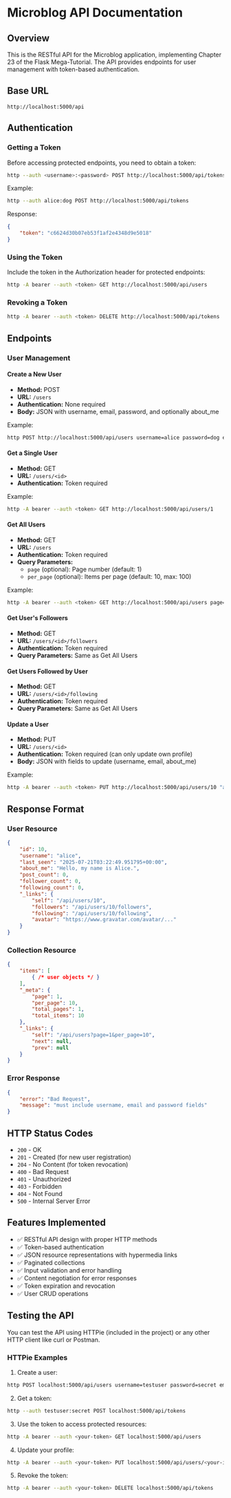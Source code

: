 # Microblog API Documentation

## Overview
This is the RESTful API for the Microblog application, implementing Chapter 23 of the Flask Mega-Tutorial. The API provides endpoints for user management with token-based authentication.

## Base URL
```
http://localhost:5000/api
```

## Authentication

### Getting a Token
Before accessing protected endpoints, you need to obtain a token:

```bash
http --auth <username>:<password> POST http://localhost:5000/api/tokens
```

Example:
```bash
http --auth alice:dog POST http://localhost:5000/api/tokens
```

Response:
```json
{
    "token": "c6624d30b07eb53f1af2e4348d9e5018"
}
```

### Using the Token
Include the token in the Authorization header for protected endpoints:

```bash
http -A bearer --auth <token> GET http://localhost:5000/api/users
```

### Revoking a Token
```bash
http -A bearer --auth <token> DELETE http://localhost:5000/api/tokens
```

## Endpoints

### User Management

#### Create a New User
- **Method:** POST
- **URL:** `/users`
- **Authentication:** None required
- **Body:** JSON with username, email, password, and optionally about_me

Example:
```bash
http POST http://localhost:5000/api/users username=alice password=dog email=alice@example.com "about_me=Hello, my name is Alice."
```

#### Get a Single User
- **Method:** GET
- **URL:** `/users/<id>`
- **Authentication:** Token required

Example:
```bash
http -A bearer --auth <token> GET http://localhost:5000/api/users/1
```

#### Get All Users
- **Method:** GET
- **URL:** `/users`
- **Authentication:** Token required
- **Query Parameters:** 
  - `page` (optional): Page number (default: 1)
  - `per_page` (optional): Items per page (default: 10, max: 100)

Example:
```bash
http -A bearer --auth <token> GET http://localhost:5000/api/users page==2 per_page==5
```

#### Get User's Followers
- **Method:** GET
- **URL:** `/users/<id>/followers`
- **Authentication:** Token required
- **Query Parameters:** Same as Get All Users

#### Get Users Followed by User
- **Method:** GET
- **URL:** `/users/<id>/following`
- **Authentication:** Token required
- **Query Parameters:** Same as Get All Users

#### Update a User
- **Method:** PUT
- **URL:** `/users/<id>`
- **Authentication:** Token required (can only update own profile)
- **Body:** JSON with fields to update (username, email, about_me)

Example:
```bash
http -A bearer --auth <token> PUT http://localhost:5000/api/users/10 "about_me=Updated bio"
```

## Response Format

### User Resource
```json
{
    "id": 10,
    "username": "alice",
    "last_seen": "2025-07-21T03:22:49.951795+00:00",
    "about_me": "Hello, my name is Alice.",
    "post_count": 0,
    "follower_count": 0,
    "following_count": 0,
    "_links": {
        "self": "/api/users/10",
        "followers": "/api/users/10/followers",
        "following": "/api/users/10/following",
        "avatar": "https://www.gravatar.com/avatar/..."
    }
}
```

### Collection Resource
```json
{
    "items": [
        { /* user objects */ }
    ],
    "_meta": {
        "page": 1,
        "per_page": 10,
        "total_pages": 1,
        "total_items": 10
    },
    "_links": {
        "self": "/api/users?page=1&per_page=10",
        "next": null,
        "prev": null
    }
}
```

### Error Response
```json
{
    "error": "Bad Request",
    "message": "must include username, email and password fields"
}
```

## HTTP Status Codes
- `200` - OK
- `201` - Created (for new user registration)
- `204` - No Content (for token revocation)
- `400` - Bad Request
- `401` - Unauthorized
- `403` - Forbidden
- `404` - Not Found
- `500` - Internal Server Error

## Features Implemented
- ✅ RESTful API design with proper HTTP methods
- ✅ Token-based authentication
- ✅ JSON resource representations with hypermedia links
- ✅ Paginated collections
- ✅ Input validation and error handling
- ✅ Content negotiation for error responses
- ✅ Token expiration and revocation
- ✅ User CRUD operations

## Testing the API

You can test the API using HTTPie (included in the project) or any other HTTP client like curl or Postman.

### HTTPie Examples

1. Create a user:
```bash
http POST localhost:5000/api/users username=testuser password=secret email=test@example.com
```

2. Get a token:
```bash
http --auth testuser:secret POST localhost:5000/api/tokens
```

3. Use the token to access protected resources:
```bash
http -A bearer --auth <your-token> GET localhost:5000/api/users
```

4. Update your profile:
```bash
http -A bearer --auth <your-token> PUT localhost:5000/api/users/<your-id> about_me="New bio"
```

5. Revoke the token:
```bash
http -A bearer --auth <your-token> DELETE localhost:5000/api/tokens
```
